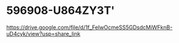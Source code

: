 # 596908-U864ZY3T'
https://drive.google.com/file/d/1f_FeIwOcmeSS5GDsdcMiWFknB-uD4cyk/view?usp=share_link
